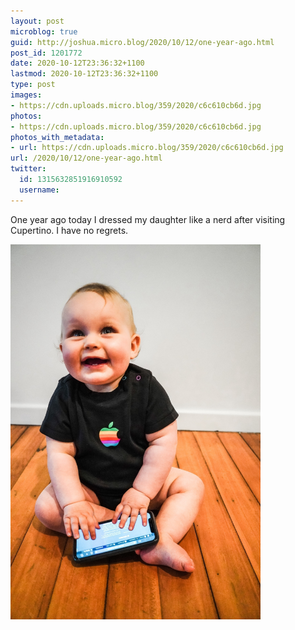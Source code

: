 ```yaml
---
layout: post
microblog: true
guid: http://joshua.micro.blog/2020/10/12/one-year-ago.html
post_id: 1201772
date: 2020-10-12T23:36:32+1100
lastmod: 2020-10-12T23:36:32+1100
type: post
images:
- https://cdn.uploads.micro.blog/359/2020/c6c610cb6d.jpg
photos:
- https://cdn.uploads.micro.blog/359/2020/c6c610cb6d.jpg
photos_with_metadata:
- url: https://cdn.uploads.micro.blog/359/2020/c6c610cb6d.jpg
url: /2020/10/12/one-year-ago.html
twitter:
  id: 1315632851916910592
  username: 
---
```

One year ago today I dressed my daughter like a nerd after visiting Cupertino. I have no regrets.

<img src="uploads/2020/c6c610cb6d.jpg" width="400" height="600" alt="" />
